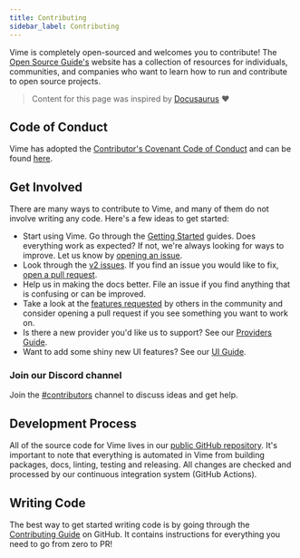 ```yaml
---
title: Contributing
sidebar_label: Contributing
---
```


Vime is completely open-sourced and welcomes you to contribute! The
[Open Source Guide's](https://opensource.guide) website has a collection of resources for individuals,
communities, and companies who want to learn how to run and contribute to open source projects.

> Content for this page was inspired by [Docusaurus](https://v2.docusaurus.io/docs/contributing) ❤️

## Code of Conduct

Vime has adopted the [Contributor's Covenant Code of Conduct](https://www.contributor-covenant.org/)
and can be found [here](https://github.com/vime-js/vime/blob/master/CODE_OF_CONDUCT.md).

## Get Involved

There are many ways to contribute to Vime, and many of them do not involve writing any code. Here's
a few ideas to get started:

- Start using Vime. Go through the [Getting Started](../getting-started/installation.md) guides. Does
  everything work as expected? If not, we're always looking for ways to improve. Let us know by
  [opening an issue](https://github.com/vime-js/vime/issues).
- Look through the [v2 issues](https://github.com/vime-js/vime/labels/v2). If you find an issue
  you would like to fix, [open a pull request](https://egghead.io/courses/how-to-contribute-to-an-open-source-project-on-github).
- Help us in making the docs better. File an issue if you find anything that is confusing or can be
  improved.
- Take a look at the [features requested](https://github.com/vime-js/vime/labels/enhancement) by
  others in the community and consider opening a pull request if you see something you want to work on.
- Is there a new provider you'd like us to support? See our
  [Providers Guide](https://github.com/vime-js/vime/blob/master/CONTRIBUTING.md#-providers).
- Want to add some shiny new UI features? See our
  [UI Guide](https://github.com/vime-js/vime/blob/master/CONTRIBUTING.md#%EF%B8%8F-ui-components).

### Join our Discord channel

Join the [#contributors](https://discord.gg/feZ6cAE) channel to discuss ideas and get help.

## Development Process

All of the source code for Vime lives in our [public GitHub repository](https://github.com/vime-js/vime).
It's important to note that everything is automated in Vime from building packages, docs, linting,
testing and releasing. All changes are checked and processed by our continuous integration
system (GitHub Actions).

## Writing Code

The best way to get started writing code is by going through the
[Contributing Guide](https://github.com/vime-js/vime/blob/master/CONTRIBUTING.md) on GitHub. It contains
instructions for everything you need to go from zero to PR!

